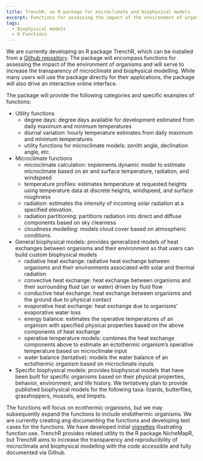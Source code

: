 ```yaml
---
title: TrenchR: an R package for microclimate and biophysical models
excerpt: Functions for assessing the impact of the environment of organisms.
tags:
  - Biophysical models
  - R Functions
---
```

We are currently developing an R package TrenchR, which can be installed from a [Github repository](https://github.com/trenchproject/TrenchR).  The package will encompass functions for assessing the impact of the environment of organisms and will serve to increase the transparency of microclimate and biophysical modelling.  While many users will use the package directly for their applications, the package will also drive an interactive online interface.

The package will provide the following categories and specific examples of functions:

* Utility functions
  * degree days: degree days available for development estimated from daily maximum and 
minimum temperatures
  * diurnal variation: hourly temperature estimates from daily maximum and minimum temperatures
  * utility functions for microclimate models: zenith angle, declination angle, etc. 
* Microclimate functions
  * microclimate calculation: implements dynamic model to estimate microclimate based on air and 
surface temperature, radiation, and windspeed
  * temperature profiles: estimates temperature at requested heights using temperature data at discrete 
heights, windspeed, and surface roughness  
  * radiation: estimates the intensity of incoming solar radiation at a specified elevation. 
  * radiation partitioning: partitions radiation into direct and diffuse components based on sky 
clearness
  * cloudiness modelling: models cloud cover based on atmospheric conditions.
* General biophysical models: provides generalized models of heat exchanges between organisms and their environment so that users can build custom biophysical models
  * radiative heat exchange: radiative heat exchange between organisms and their environments 
associated with solar and thermal radiation
  * convective heat exchange: heat exchange between organisms and their surrounding fluid (air or 
water) driven by fluid flow 
  * conductive heat exchange: heat exchange between organisms and the ground due to physical 
contact
  * evaporative heat exchange: heat exchange due to organisms’ evaporative water loss
  * energy balance: estimates the operative temperatures of an organism with specified physical 
properties based on the above components of heat exchange
  * operative temperature models: combines the heat exchange components above to estimate an 
ectothermic organism’s operative temperature based on microclimate input
  * water balance (tentative): models the water balance of an ectothermic organism based on 
microclimate inputs 
* Specific biophysical models: provides biophysical models that have been built for specific organisms based on their physical properties, behavior, environment, and life history. We tentatively plan to provide published biophysical models for the following taxa: lizards, butterflies, grasshoppers, mussels, and limpets. 

The functions will focus on ecothermic organisms, but we may subsequently expand the functions to include endothermic organisms.  We are currently creating ang documenting the functions and developing test cases for the functions. We have developed initial [vignettes](https://github.com/trenchproject/TrenchR/blob/master/vignettes/BioPhysicalUsecase.ipynb) illustrating function use. TrenchR provides related utility to the R package NicheMapR, but TrenchR aims to increase the transparency and reproducibility of microclimate and biophysical modelling with the code accessible and fully documented via Github. 
